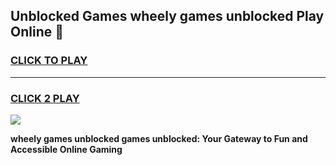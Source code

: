 
## Unblocked Games wheely games unblocked Play Online 👋
<h3>
<a href="https://news.freeplayer.one?title=wheely_games_unblocked&ref=17F">CLICK TO PLAY</a></h3>
<hr>

<h3>
<a href="https://news.freeplayer.one?title=wheely_games_unblocked&ref=17F">CLICK 2 PLAY</a>
  
</h3>

<a href="https://news.freeplayer.one?title=wheely_games_unblocked&ref=17F/"><img src="https://clearcache.store/games.png"></a>


**wheely games unblocked games unblocked: Your Gateway to Fun and Accessible Online Gaming**
